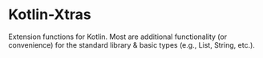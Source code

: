 Kotlin-Xtras
============

Extension functions for Kotlin. Most are additional functionality (or convenience) for the standard library & basic types (e.g., List, String, etc.).

